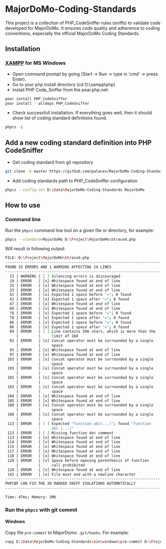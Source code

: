 # MajorDoMo-Coding-Standards
This project is a collection of PHP_CodeSniffer rules (sniffs) to validate code developed for MajorDoMo. It ensures code quality and adherence to coding conventions, especially the official MajorDoMo Coding Standards.

## Installation
### [XAMPP](https://www.apachefriends.org) for MS Windows
* Open command prompt by going (Start -> Run -> type in 'cmd' -> press Enter).
* Go to your php install directory (cd D:\xampp\php)
* Install PHP Code_Sniffer from the pear.php.net:
```powershell
pear install PHP_CodeSniffer
pear install --alldeps PHP_CodeSniffer
```
* Check successfull installation. If everything goes well, then it should show list of coding standard definitions found.
```powershell
phpcs -i 
```

## Add a new coding standard definition into PHP CodeSniffer
* Get coding standard from git repository
```bash
git clone -b master https://github.com/palacex/MajorDoMo-Coding-Standards.git D:\Data\MajorDoMo-Coding-Standards
```
* Add coding standards path to PHP_CodeSniffer configuration
```bash
phpcs --config-set D:\Data\MajorDoMo-Coding-Standards MajorDoMo
```

## How to use

### Command line

Run the `phpcs` command line tool on a given file or directory, for example:
```bash
phpcs --standard=MajorDoMo D:\Project\MajorDoMo\btraced.php
```
Will result in following output:
```bash
FILE: D:\Project\MajorDoMo\btraced.php
----------------------------------------------------------------------
FOUND 33 ERRORS AND 1 WARNING AFFECTING 24 LINES
----------------------------------------------------------------------
  13 | WARNING | [ ] Silencing errors is discouraged
  19 | ERROR   | [x] Whitespace found at end of line
  25 | ERROR   | [x] Whitespace found at end of line
  33 | ERROR   | [x] Whitespace found at end of line
  41 | ERROR   | [x] Expected 1 space before "="; 0 found
  41 | ERROR   | [x] Expected 1 space after "="; 0 found
  47 | ERROR   | [x] Whitespace found at end of line
  60 | ERROR   | [x] Whitespace found at end of line
  78 | ERROR   | [x] Expected 1 space before "="; 0 found
  78 | ERROR   | [x] Expected 1 space after "="; 0 found
  86 | ERROR   | [x] Expected 1 space before "="; 0 found
  86 | ERROR   | [x] Expected 1 space after "="; 0 found
  89 | ERROR   | [ ] Line contains 596 chars, which is more than the
     |         |     limit of 160
  92 | ERROR   | [x] Concat operator must be surrounded by a single
     |         |     space
  93 | ERROR   | [x] Whitespace found at end of line
  97 | ERROR   | [x] Whitespace found at end of line
 103 | ERROR   | [x] Concat operator must be surrounded by a single
     |         |     space
 103 | ERROR   | [x] Concat operator must be surrounded by a single
     |         |     space
 103 | ERROR   | [x] Concat operator must be surrounded by a single
     |         |     space
 103 | ERROR   | [x] Concat operator must be surrounded by a single
     |         |     space
 104 | ERROR   | [x] Whitespace found at end of line
 105 | ERROR   | [x] Whitespace found at end of line
 108 | ERROR   | [x] Concat operator must be surrounded by a single
     |         |     space
 108 | ERROR   | [x] Concat operator must be surrounded by a single
     |         |     space
 113 | ERROR   | [ ] Expected "function abc(...)"; found "function
     |         |     abc (...)"
 113 | ERROR   | [ ] Missing function doc comment
 113 | ERROR   | [x] Whitespace found at end of line
 114 | ERROR   | [x] Whitespace found at end of line
 115 | ERROR   | [x] Whitespace found at end of line
 117 | ERROR   | [x] Whitespace found at end of line
 118 | ERROR   | [x] Whitespace found at end of line
 120 | ERROR   | [x] Space before opening parenthesis of function
     |         |     call prohibited
 120 | ERROR   | [x] Whitespace found at end of line
 142 | ERROR   | [x] File must end with a newline character
----------------------------------------------------------------------
PHPCBF CAN FIX THE 30 MARKED SNIFF VIOLATIONS AUTOMATICALLY
----------------------------------------------------------------------

Time: 47ms; Memory: 3Mb
```

### Run the `phpcs` with git commit
#### Windows
Copy file `pre-commit` to MajorDomo `.git/hooks`. For example:
```bash
copy D:\Data\MajorDoMo-Coding-Standards\bin\windows\pre-commit D:\Project\MajorDoMo\.git\hooks
```
